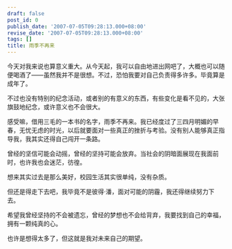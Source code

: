 ```yaml
---
draft: false
post_id: 0
publish_date: '2007-07-05T09:28:13.000+08:00'
revise_date: '2007-07-05T09:28:13.000+08:00'
tags: []
title: 雨季不再来
---
```


今天对我来说也算意义重大。从今天起，我可以自由地进出网吧了，大概也可以随便喝酒了——虽然我并不是很想。不过，恐怕我要对自己负责得多许多。毕竟算是成年了。

不过也没有特别的纪念活动，或者别的有意义的东西，有些变化是看不见的，大张旗鼓地纪念，或许意义也不会很大。

感受嘛，借用三毛的一本书的名字，雨季不再来。我已经度过了三四月明媚的早春，无忧无虑的时光，以后就要面对一些真正的挫折与考验。没有别人能够真正指导我，我其实还得自己闯开一条路。

曾经的坚信可能会动摇，曾经的坚持可能会放弃。当社会的阴暗面展现在我面前时，也许我也会迷茫，彷徨。

想来其实过去是那么美好，校园生活其实很单纯，没有杂质。

但还是得走下去吧，我毕竟不是彼得·潘，面对可能的阴霾，我还得继续努力下去。

希望我曾经坚持的不会被遗忘，曾经的梦想也不会给背弃，我要找到自己的幸福，拥有一颗纯真的心。

也许是想得太多了，但这就是我对未来自己的期望。
